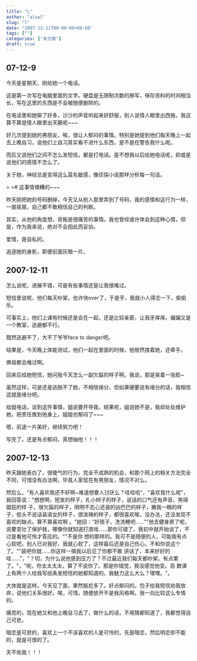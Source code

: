 ```yaml
---
title: "L"
author: "alswl"
slug: "l"
date: "2007-12-11T00:00:00+08:00"
tags: [""]
categories: ["未分类"]
draft: true
---
```


## 07-12-9

今天是星期天，刚给她一个电话。

这是第一次写在电脑里面的文字。硬盘是无限制次数的擦写，保存资料的时间相当长，写在这里的东西是不会被随便删除的。

在电话里和她聊了好多，沙沙的声音听起来好舒服，别人说情人眼里出西施，我这算不算是情人眼里出天籁呢~~~

好几次提到她的男朋友，唉，很让人郁闷的事情。特别是她提到他们每天晚上一起去上晚自习，说他们上自习其实看不进什么东西，是不是在警告我什么呢。

而后又说他们之间不怎么发短信，都是打电话。是不想我以后给她电话呢，抑或是说他们的感情不怎么了。

关于她，神经总是变得这么莫名敏感，像侦探小说那样分析每一句话。

= =# 这事情懊糟的~~~

昨天刚把她的号码删掉，今天又从别人那里弄到了号码，我的感情和这行为一样，一直摇晃，自己都不敢相信自己的判断。

其实，从他的角度想，背叛是很痛苦的事情。我也曾经或许体会到这种心情，但是，作为我来说，绝对不会因此而妥协。

爱情，是自私的。

追逐她的身影，即便前面灰暗一片。

## 2007-12-11

怎么说呢，进展不错，可是有些事情还是让我很难过。

短信里说呢，他们每天吵架，也许快over了，于是乎，我就小人得志一下，偷偷乐。

可事实上，他们上课有时候还是会在一起，还是比较亲密，让我牙痒痒。偏偏又是一个教室，逃避都不行。

既然逃避不了，大不了爷爷face to danger吧。

结果是，今天晚上体能测试，他们一起在里面的时候，他居然搂着她，还牵手。

佛祖都会难过啊。

回来后给她短信，她问我今天怎么一副欠扁的样子啊。我说，那是臭着一张脸~

虽然这样，可是还是逃脱不了她，不相信缘分，但如果硬要说有缘分的话，我相信这就是缘分吧。

给姐电话，谈到这件事情，姐说要开导我，结果呢，姐说她不是，我却处处维护她，把责任推到他身上，姐姐也郁闷了~~~

嗯，前途一片美好，继续努力吧！

写完了，还是有点郁闷，真想抽他！！！

## 2007-12-13

昨天跟她表白了，很傻气的行为，完全不成熟的机会，和那个网上的相关方法完全不同，可惜没有办法啊，毕竟人家现在有男朋友，情况不对么。

然后么，"有人喜欢我还不好啊~难道想要人讨厌么？哇哈哈"，"喜欢我什么呢"，我回答说："想想啊，短发的样子，扎小辫子的样子，说话的口气还有声音，笑得猖狂的样
子，很欠扁的样子，明明不忍心还装的凶巴巴的样子，撇我一眼的样子，低头不说话装淑女的样子，很泼辣的样子，都很喜欢唉，没办法，还没发现不喜欢的缺点。算不算喜欢啊
。"她回："好孩子，洗洗睡吧……""他去健身房了呢，说要变壮了保护我，哪像你就知道打游戏……那你可错了，我初中就开始谈了，不过是看他可怜才答应的。""不是你
想的那样的。我可不是随便的人，可能我有点心软吧，别人已对我好，我就心软了，这样最后还是自己伤心。不和你说这个了。""装吧你就……你这样一搞我以后见了你都不敢
讲话了，本来好好的哇……"，"？切，为什么说他感到压力了？不过最近我们每天都吵架，有点累了。"，"呃，你太太太太，算了不说你了。那是你错觉，我没感觉他变。高
数课上有两个人给我写纸条发短信的她都知道的。我魅力这么大么？嘿嘿。"。

大体就是这样。今天见了面，果然尴尬多了。好点郁闷的。包子给我短信劝我放弃，说他们关系很好。唉，可惜，随便放开不是我风格啊。我一向比较这么专情的。

痛苦的，现在她又和他上晚自习去了，做什么的话，不用猜都知道了，我都觉得自己可悲。

暗恋是可悲的，喜欢上一个不该喜欢的人是可怜的，先是暗恋，然后明恋却不能的，就是可恨的了。

天不佑我！！！
